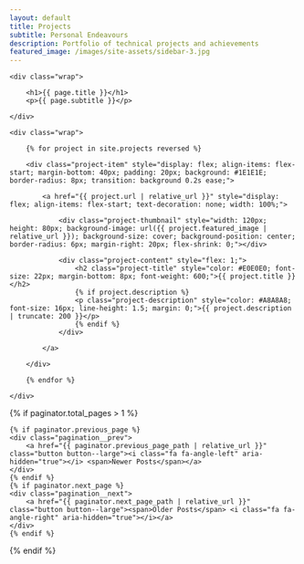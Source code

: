 ```yaml
---
layout: default
title: Projects
subtitle: Personal Endeavours 
description: Portfolio of technical projects and achievements
featured_image: /images/site-assets/sidebar-3.jpg
---
```


<section class="intro">

	<div class="wrap">

		<h1>{{ page.title }}</h1>
		<p>{{ page.subtitle }}</p>

	</div>

</section>

<section class="projects-list">

	<div class="wrap">

		{% for project in site.projects reversed %}

		<div class="project-item" style="display: flex; align-items: flex-start; margin-bottom: 40px; padding: 20px; background: #1E1E1E; border-radius: 8px; transition: background 0.2s ease;">

			<a href="{{ project.url | relative_url }}" style="display: flex; align-items: flex-start; text-decoration: none; width: 100%;">

				<div class="project-thumbnail" style="width: 120px; height: 80px; background-image: url({{ project.featured_image | relative_url }}); background-size: cover; background-position: center; border-radius: 6px; margin-right: 20px; flex-shrink: 0;"></div>

				<div class="project-content" style="flex: 1;">
					<h2 class="project-title" style="color: #E0E0E0; font-size: 22px; margin-bottom: 8px; font-weight: 600;">{{ project.title }}</h2>
					{% if project.description %}
					<p class="project-description" style="color: #A8A8A8; font-size: 16px; line-height: 1.5; margin: 0;">{{ project.description | truncate: 200 }}</p>
					{% endif %}
				</div>

			</a>

		</div>

		{% endfor %}

	</div>

</section>

{% if paginator.total_pages > 1 %}

<section class="pagination">

	{% if paginator.previous_page %}
	<div class="pagination__prev">
		<a href="{{ paginator.previous_page_path | relative_url }}" class="button button--large"><i class="fa fa-angle-left" aria-hidden="true"></i> <span>Newer Posts</span></a>
	</div>
	{% endif %}
	{% if paginator.next_page %}
	<div class="pagination__next">
		<a href="{{ paginator.next_page_path | relative_url }}" class="button button--large"><span>Older Posts</span> <i class="fa fa-angle-right" aria-hidden="true"></i></a>
	</div>
	{% endif %}

</section>

{% endif %}

